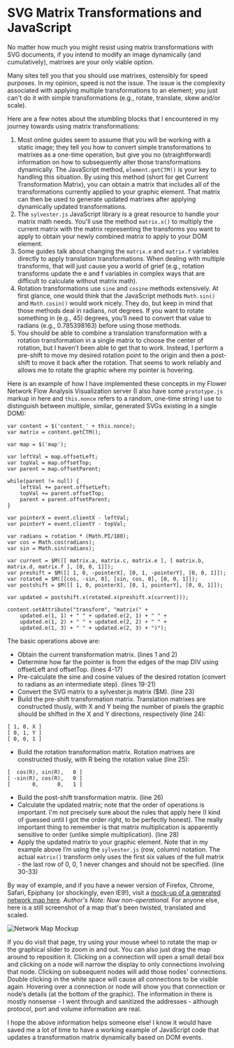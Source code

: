 # SVG Matrix Transformations and JavaScript

No matter how much you might resist using matrix transformations with SVG documents, if you intend to modify an image dynamically (and cumulatively), matrixes are your only viable option.

Many sites tell you that you should use matrixes, ostensibly for speed purposes. In my opinion, speed is not the issue. The issue is the complexity associated with applying multiple transformations to an element; you just can't do it with simple transformations (e.g., rotate, translate, skew and/or scale).

Here are a few notes about the stumbling blocks that I encountered in my journey towards using matrix transformations:

1. Most online guides seem to assume that you will be working with a static image; they tell you how to convert simple transformations to matrixes as a one-time operation, but give you no (straightforward) information on how to subsequently alter those transformations dynamically. The JavaScript method, `element.getCTM()` is your key to handling this situation. By using this method (short for get Current Transformation Matrix), you can obtain a matrix that includes all of the transformations currently applied to your graphic element. That matrix can then be used to generate updated matrixes after applying dynamically updated transformations.
2. The `sylvester.js` JavaScript library is a great resource to handle your matrix math needs. You'll use the method `matrix.x()` to multiply the current matrix with the matrix representing the transforms you want to apply to obtain your newly combined matrix to apply to your DOM element.
3. Some guides talk about changing the `matrix.e` and `matrix.f` variables directly to apply translation transformations. When dealing with multiple transforms, that will just cause you a world of grief (e.g., rotation transforms update the e and f variables in complex ways that are difficult to calculate without matrix math).
4. Rotation transformations use `sine` and `cosine` methods extensively. At first glance, one would think that the JavaScript methods `Math.sin()` and `Math.cosin()` would work nicely. They do, but keep in mind that those methods deal in radians, not degrees. If you want to rotate something in (e.g., 45) degrees, you’ll need to convert that value to radians (e.g., 0.785398163) before using those methods.
5. You should be able to combine a translation transformation with a rotation transformation in a single matrix to choose the center of rotation, but I haven’t been able to get that to work. Instead, I perform a pre-shift to move my desired rotation point to the origin and then a post-shift to move it back after the rotation. That seems to work reliably and allows me to rotate the graphic where my pointer is hovering.

Here is an example of how I have implemented these concepts in my Flower Network Flow Analysis Visualization server (I also have some `prototype.js` markup in here and `this.nonce` refers to a random, one-time string I use to distinguish between multiple, similar, generated SVGs existing in a single DOM):

~~~~ {.javascript}
var content = $('content_' + this.nonce);
var matrix = content.getCTM();
 
var map = $('map');
 
var leftVal = map.offsetLeft;
var topVal = map.offsetTop;
var parent = map.offsetParent;
 
while(parent != null) {
    leftVal += parent.offsetLeft;
    topVal += parent.offsetTop;
    parent = parent.offsetParent;
}
 
var pointerX = event.clientX - leftVal;
var pointerY = event.clientY - topVal;
 
var radians = rotation * (Math.PI/180);
var cos = Math.cos(radians);
var sin = Math.sin(radians);
 
var current = $M([[ matrix.a, matrix.c, matrix.e ], [ matrix.b, matrix.d, matrix.f ], [0, 0, 1]]);
var preshift = $M([[ 1, 0, -pointerX], [0, 1, -pointerY], [0, 0, 1]]);
var rotated = $M([[cos, -sin, 0], [sin, cos, 0], [0, 0, 1]]);
var postshift = $M([[ 1, 0, pointerX], [0, 1, pointerY], [0, 0, 1]]);
 
var updated = postshift.x(rotated.x(preshift.x(current)));
 
content.setAttribute("transform", "matrix(" +
    updated.e(1, 1) + " " + updated.e(2, 1) + " " +
    updated.e(1, 2) + " " + updated.e(2, 2) + " " +
    updated.e(1, 3) + " " + updated.e(2, 3) + ")");
~~~~

The basic operations above are:

* Obtain the current transformation matrix. (lines 1 and 2)
* Determine how far the pointer is from the edges of the map DIV using offsetLeft and offsetTop. (lines 4-17)
* Pre-calculate the sine and cosine values of the desired rotation (convert to radians as an intermediate step). (lines 19-21)
* Convert the SVG matrix to a sylvester.js matrix ($M). (line 23)
* Build the pre-shift transformation matrix. Translation matrixes are constructed thusly, with X and Y being the number of pixels the graphic should be shifted in the X and Y directions, respectively (line 24):

~~~~ {.javascript]
[ 1, 0, X ]
[ 0, 1, Y ]
[ 0, 0, 1 ]
~~~~

* Build the rotation transformation matrix. Rotation matrixes are constructed thusly, with R being the rotation value (line 25):

~~~~ {.javascript}
[  cos(R), sin(R),   0 ]
[ -sin(R), cos(R),   0 ]
[       0,      0,   1 ]
~~~~

* Build the post-shift transformation matrix. (line 26)
* Calculate the updated matrix; note that the order of operations is important. I'm not precisely sure about the rules that apply here (I kind of guessed until I got the order right, to be perfectly honest). The really important thing to remember is that matrix multiplication is apparently sensitive to order (unlike simple multiplication). (line 28)
* Apply the updated matrix to your graphic element. Note that in my example above I’m using the `sylvester.js` (row, column) notation. The actual `matrix()` transform only uses the first six values of the full matrix - the last row of 0, 0, 1 never changes and should not be specified. (line 30-33)

By way of example, and if you have a newer version of Firefox, Chrome, Safari, Epiphany (or shockingly, even IE9!), visit a [mock-up of a generated network map here](http://justinthomas.name.s3-website-us-east-1.amazonaws.com/). _Author's Note: Now non-operational._ For anyone else, here is a still screenshot of a map that's been twisted, translated and scaled.
 
![Network Map Mockup](https://ser.endipito.us/files/networkmap.png)
 
If you do visit that page, try using your mouse wheel to rotate the map or the graphical slider to zoom in and out. You can also just drag the map around to reposition it. Clicking on a connection will open a small detail box and clicking on a node will narrow the display to only connections involving that node. Clicking on subsequent nodes will add those nodes' connections. Double clicking in the white space will cause all connections to be visible again. Hovering over a connection or node will show you that connection or node’s details (at the bottom of the graphic). The information in there is mostly nonsense - I went through and sanitized the addresses - although protocol, port and volume information are real.

I hope the above information helps someone else! I know it would have saved me a lot of time to have a working example of JavaScript code that updates a transformation matrix dynamically based on DOM events.
